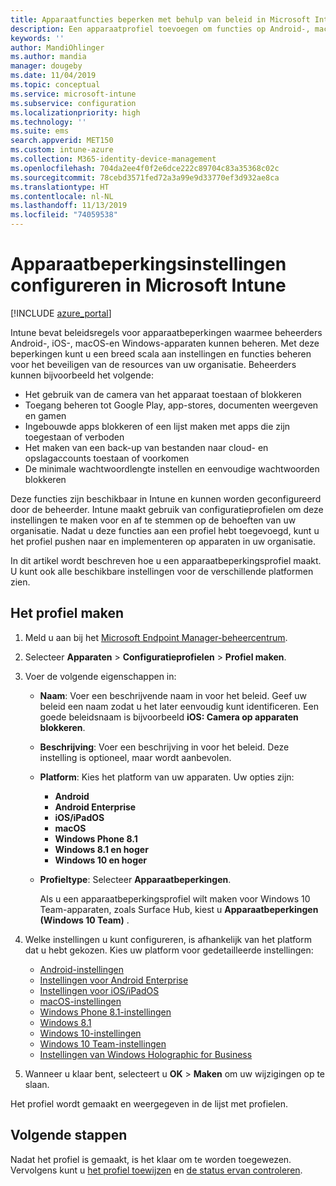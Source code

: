 ```yaml
---
title: Apparaatfuncties beperken met behulp van beleid in Microsoft Intune - Azure | Microsoft Docs
description: Een apparaatprofiel toevoegen om functies op Android-, macOS-, iOS-, iPadOS-, Windows Phone- en Windows 10-apparaten in Microsoft Intune te beperken
keywords: ''
author: MandiOhlinger
ms.author: mandia
manager: dougeby
ms.date: 11/04/2019
ms.topic: conceptual
ms.service: microsoft-intune
ms.subservice: configuration
ms.localizationpriority: high
ms.technology: ''
ms.suite: ems
search.appverid: MET150
ms.custom: intune-azure
ms.collection: M365-identity-device-management
ms.openlocfilehash: 704da2ee4f0f2e6dce222c89704c83a35368c02c
ms.sourcegitcommit: 78cebd3571fed72a3a99e9d33770ef3d932ae8ca
ms.translationtype: HT
ms.contentlocale: nl-NL
ms.lasthandoff: 11/13/2019
ms.locfileid: "74059538"
---
```

# <a name="configure-device-restriction-settings-in-microsoft-intune"></a>Apparaatbeperkingsinstellingen configureren in Microsoft Intune

[!INCLUDE [azure_portal](../includes/azure_portal.md)]

Intune bevat beleidsregels voor apparaatbeperkingen waarmee beheerders Android-, iOS-, macOS-en Windows-apparaten kunnen beheren. Met deze beperkingen kunt u een breed scala aan instellingen en functies beheren voor het beveiligen van de resources van uw organisatie. Beheerders kunnen bijvoorbeeld het volgende:

- Het gebruik van de camera van het apparaat toestaan of blokkeren
- Toegang beheren tot Google Play, app-stores, documenten weergeven en gamen
- Ingebouwde apps blokkeren of een lijst maken met apps die zijn toegestaan of verboden
- Het maken van een back-up van bestanden naar cloud- en opslagaccounts toestaan of voorkomen
- De minimale wachtwoordlengte instellen en eenvoudige wachtwoorden blokkeren

Deze functies zijn beschikbaar in Intune en kunnen worden geconfigureerd door de beheerder. Intune maakt gebruik van configuratieprofielen om deze instellingen te maken voor en af te stemmen op de behoeften van uw organisatie. Nadat u deze functies aan een profiel hebt toegevoegd, kunt u het profiel pushen naar en implementeren op apparaten in uw organisatie.

In dit artikel wordt beschreven hoe u een apparaatbeperkingsprofiel maakt. U kunt ook alle beschikbare instellingen voor de verschillende platformen zien.

## <a name="create-the-profile"></a>Het profiel maken

1. Meld u aan bij het [Microsoft Endpoint Manager-beheercentrum](https://go.microsoft.com/fwlink/?linkid=2109431).
2. Selecteer **Apparaten** > **Configuratieprofielen** > **Profiel maken**.
3. Voer de volgende eigenschappen in:

    - **Naam**: Voer een beschrijvende naam in voor het beleid. Geef uw beleid een naam zodat u het later eenvoudig kunt identificeren. Een goede beleidsnaam is bijvoorbeeld **iOS: Camera op apparaten blokkeren**.
    - **Beschrijving**: Voer een beschrijving in voor het beleid. Deze instelling is optioneel, maar wordt aanbevolen.
    - **Platform**: Kies het platform van uw apparaten. Uw opties zijn:  

        - **Android**
        - **Android Enterprise**
        - **iOS/iPadOS**
        - **macOS**
        - **Windows Phone 8.1**
        - **Windows 8.1 en hoger**
        - **Windows 10 en hoger**

    - **Profieltype**: Selecteer **Apparaatbeperkingen**.

        Als u een apparaatbeperkingsprofiel wilt maken voor Windows 10 Team-apparaten, zoals Surface Hub, kiest u **Apparaatbeperkingen (Windows 10 Team)** .

4. Welke instellingen u kunt configureren, is afhankelijk van het platform dat u hebt gekozen. Kies uw platform voor gedetailleerde instellingen:

    - [Android-instellingen](../device-restrictions-android.md)
    - [Instellingen voor Android Enterprise](../device-restrictions-android-for-work.md)
    - [Instellingen voor iOS/iPadOS](device-restrictions-ios.md)
    - [macOS-instellingen](device-restrictions-macos.md)
    - [Windows Phone 8.1-instellingen](device-restrictions-windows-phone-8-1.md)
    - [Windows 8.1](device-restrictions-windows-8-1.md)
    - [Windows 10-instellingen](device-restrictions-windows-10.md)
    - [Windows 10 Team-instellingen](device-restrictions-windows-10-teams.md)
    - [Instellingen van Windows Holographic for Business](device-restrictions-windows-holographic.md)

5. Wanneer u klaar bent, selecteert u **OK** > **Maken** om uw wijzigingen op te slaan.

Het profiel wordt gemaakt en weergegeven in de lijst met profielen.

## <a name="next-steps"></a>Volgende stappen

Nadat het profiel is gemaakt, is het klaar om te worden toegewezen. Vervolgens kunt u [het profiel toewijzen](../device-profile-assign.md) en [de status ervan controleren](../device-profile-monitor.md).

<!--  Removing image as part of design review; retaining source until we known the disposition.

## Example of device restriction settings

In this high-level example, you'll create a device restriction policy that blocks the use of the built-in camera app on Android devices.

![How to disable the camera on Android devices](./media/device-restrictions-configure/disable-android-camera.png)

-->
